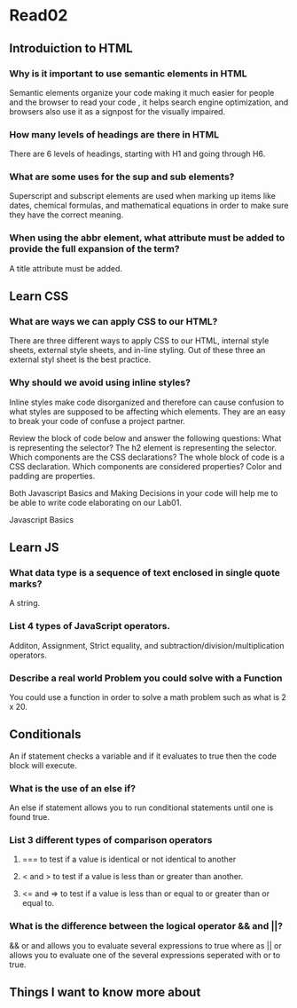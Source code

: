 # Read02

## Introduiction to HTML

### **Why is it important to use semantic elements in HTML**

Semantic elements organize your code making it much easier for people and the browser to read your code , it helps search engine optimization, and browsers also use it as a signpost for the visually impaired.

### **How many levels of headings are there in HTML**

There are 6 levels of headings, starting with H1 and going through H6.

### **What are some uses for the sup and sub elements?**

Superscript and subscript elements are used when marking up items like dates, chemical formulas, and mathematical equations in order to make sure they have the correct meaning.

### **When using the abbr element, what attribute must be added to provide the full expansion of the term?**

A title attribute must be added.

## Learn CSS

### **What are ways we can apply CSS to our HTML?**

There are three different ways to apply CSS to our HTML, internal style sheets, external style sheets, and in-line styling. Out of these three an external styl sheet is the best practice.

### **Why should we avoid using inline styles?**

Inline styles make code disorganized and therefore can cause confusion to what styles are supposed to be affecting which elements. They are an easy to break your code of confuse a project partner.

Review the block of code below and answer the following questions:
What is representing the selector? The h2 element is representing the selector.
Which components are the CSS declarations? The whole block of code is a CSS declaration.
Which components are considered properties? Color and padding are properties.

Both Javascript Basics and Making Decisions in your code will help me to be able to write code elaborating on our Lab01.

Javascript Basics

## Learn JS

### **What data type is a sequence of text enclosed in single quote marks?**

A string.

### **List 4 types of JavaScript operators.**

Additon, Assignment, Strict equality, and subtraction/division/multiplication operators.

### **Describe a real world Problem you could solve with a Function**

You could use a function in order to solve a math problem such as what is 2 x 20.

## Conditionals

An if statement checks a variable and if it evaluates to true then the code block will execute.

### **What is the use of an else if?**

An else if statement allows you to run conditional statements until one is found true.

### **List 3 different types of comparison operators**

1. === to test if a value is identical or not identical to another

2. < and > to test if a value is less than or greater than another.

3. <= and => to test if a value is less than or equal to or greater than or equal to.

### **What is the difference between the logical operator && and ||?**

&& or and allows you to evaluate several expressions to true where as || or allows you to evaluate one of the several expressions seperated with or to true.

## Things I want to know more about




